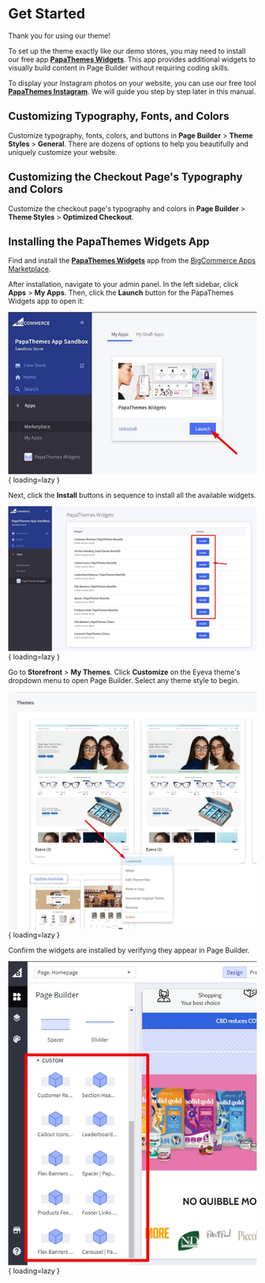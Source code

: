 # Get Started

Thank you for using our theme!

To set up the theme exactly like our demo stores, you may need to install our free app **[PapaThemes Widgets](https://www.bigcommerce.com/apps/papathemes-widgets/)**. This app provides additional widgets to visually build content in Page Builder without requiring coding skills.

To display your Instagram photos on your website, you can use our free tool **[PapaThemes Instagram](https://instagram.papathemes.com/)**. We will guide you step by step later in this manual.

## Customizing Typography, Fonts, and Colors

Customize typography, fonts, colors, and buttons in **Page Builder** > **Theme Styles** > **General**. There are dozens of options to help you beautifully and uniquely customize your website.

## Customizing the Checkout Page's Typography and Colors

Customize the checkout page's typography and colors in **Page Builder** > **Theme Styles** > **Optimized Checkout**.

## Installing the PapaThemes Widgets App

Find and install the **[PapaThemes Widgets](https://www.bigcommerce.com/apps/papathemes-widgets/)** app from the [BigCommerce Apps Marketplace](https://www.bigcommerce.com/apps/).

After installation, navigate to your admin panel. In the left sidebar, click **Apps** > **My Apps**. Then, click the **Launch** button for the PapaThemes Widgets app to open it:

![launch-papathemes-widgets-app](../img/launch-papathemes-widgets-app.jpg){ loading=lazy }

Next, click the **Install** buttons in sequence to install all the available widgets.

![install-papathemes-widgets](../img/install-papathemes-widgets.jpg){ loading=lazy }

Go to **Storefront** > **My Themes**. Click **Customize** on the Eyeva theme's dropdown menu to open Page Builder. Select any theme style to begin.

![click-theme-customize](../img/click-theme-customize.jpg){ loading=lazy }

Confirm the widgets are installed by verifying they appear in Page Builder.

![custom-widgets-appear](../img/custom-widgets-appear.jpg){ loading=lazy }